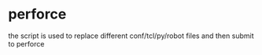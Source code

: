 # perforce
the script is used to replace different conf/tcl/py/robot files and then submit to perforce
